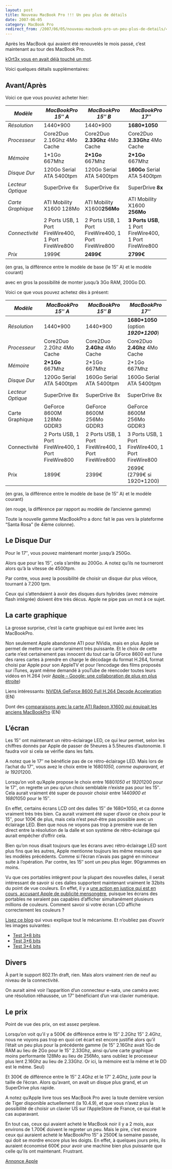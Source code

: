 ```yaml
---
layout: post
title: Nouveau MacBook Pro !!! Un peu plus de détails
date: 2007-06-05
category: MacBook Pro
redirect_from: /2007/06/05/nouveau-macbook-pro-un-peu-plus-de-details/445
---
```


[kOrt3x vous en avait déjà touché un mot]: https://web.archive.org/web/20210728073438/http://blog.developpez.com/index.php?blog=142&title=nouveau_macbook_pro&more=1&c=1&tb=1&pb=1
[la plateforme “Santa Rosa”]: https://web.archive.org/web/20210728073438/http://www.intel.com/cd/products/services/emea/fra/centrino/compare/345512.htm
[Apple – Google: une collaboration de plus en plus étroite]: https://web.archive.org/web/20210728073438/http://blog.developpez.com/index.php?blog=142&title=apple_google_une_collaboration_de_plus_e&more=1&c=1&tb=1&pb=1
[NVIDIA GeForce 8600 Full H.264 Decode Acceleration]: https://web.archive.org/web/20210728073438/http://www.anandtech.com/video/showdoc.aspx?i=2977
[comparaisons avec la carte ATI Radeon X1600 qui équipait les anciens MacBookPro]: https://web.archive.org/web/20210728073438/http://www.anandtech.com/video/showdoc.aspx?i=2977&p=4
[une action en justice qui est en cours, accusant Apple de publicité mensongère]: https://web.archive.org/web/20210728073438/http://stadium.weblogsinc.com/engadget/videos/PDF/apple_macbook_lawsuit.pdf
[Lisez ce blog]: https://web.archive.org/web/20210728073438/http://www.leppik.net/david/blog/?p=58
[Test 3\*8 bits]: https://web.archive.org/web/20210728073438/http://www.visi.com/~leppik/images/bit_test24.png
[Test 3\*6 bits]: https://web.archive.org/web/20210728073438/http://www.visi.com/~leppik/images/bit_test18.png
[Test 3\*4 bits]: https://web.archive.org/web/20210728073438/http://www.visi.com/~leppik/images/bit_test12.png
[Annonce Apple]: https://www.apple.com/fr/newsroom/2007/06/05Apple-Updates-MacBook-Pro/


Après les MacBook qui avaient été renouvelés le mois passé, c’est maintenant au tour des MacBook Pro.

[kOrt3x vous en avait déjà touché un mot].

Voici quelques détails supplémentaires:

## Avant/Après

Voici ce que vous pouviez acheter hier:

| *Modèle* | *MacBookPro 15″ A*	| *MacBookPro 15″ B*| *MacBookPro 17″*|
| --| -- | -- | -- |
|*Résolution*	|1440*900	|1440*900	|**1680*1050**|
| *Processeur*	| Core2Duo 2.16Ghz 4Mo Cache |	Core2Duo **2.33Ghz** 4Mo Cache	 | Core2Duo **2.33Ghz** 4Mo Cache |
| *Mémoire* |	1*1Go 667Mhz |**2*1Go** 667Mhz	|**2*1Go** 667Mhz |
| *Disque Dur* |	120Go Serial ATA 5400tpm	| 120Go Serial ATA 5400tpm|	**160Go** Serial ATA 5400tpm |
| *Lecteur Optique* | SuperDrive 6x |	SuperDrive 6x |	SuperDrive **8x** |
| *Carte Graphique*	| ATI Mobility X1600 128Mo	| ATI Mobility X1600**256Mo**|	ATI Mobility X1600 **256Mo** |
| *Connectivité*	| 2 Ports USB, 1 Port FireWire400, 1 Port FireWire800	| 2 Ports USB, 1 Port FireWire400, 1 Port FireWire800 |**3 Ports USB**, 1 Port FireWire400, 1 Port FireWire800 |
| *Prix* |	1999€ |	**2499€** |	**2799€** |

(en gras, la différence entre le modèle de base (le 15″ A) et le modèle courant)

avec en gros la possibilité de monter jusqu’à 3Go RAM, 200Go DD.

Voici ce que vous pouvez achetez dès à présent:

| *Modèle* | *MacBookPro 15″ A*	| *MacBookPro 15″ B*| *MacBookPro 17″*|
| --| -- | -- | -- |
|*Résolution*	|1440*900	|1440*900	|**1680*1050** (option **_1920*1200_**)|
|*Processeur* |	Core2Duo 2.2Ghz 4Mo Cache |	Core2Duo **2.4Ghz** 4Mo Cache |	Core2Duo **2.4Ghz** 4Mo Cache |
|*Mémoire* |	**2*1Go** 667Mhz	| 2*1Go 667Mhz	|2*1Go 667Mhz |
| *Disque Dur* | 120Go Serial ATA 5400tpm |	160Go Serial ATA 5400tpm	| 160Go Serial ATA 5400tpm |
| *Lecteur Optique* |	SuperDrive 8x	| SuperDrive 8x	| SuperDrive 8x |
| Carte Graphique	| GeForce 8600M 128Mo GDDR3	| GeForce 8600M 256Mo GDDR3	| GeForce 8600M 256Mo GDDR3 |
| Connectivité | 2 Ports USB, 1 Port FireWire400, 1 Port FireWire800	| 2 Ports USB, 1 Port FireWire400, 1 Port FireWire800	| 3 Ports USB, 1 Port FireWire400, 1 Port FireWire800 |
| Prix |	1899€ |	2399€	| 2699€ (2799€ si 1920*1200) |

(en gras, la différence entre le modèle de base (le 15″ A) et le modèle courant)

(en rouge, la différence par rapport au modèle de l’ancienne gamme)

Toute la nouvelle gamme MacBookPro a donc fait le pas vers la plateforme “Santa Rosa” (le 4ième colonne).

## Le Disque Dur

Pour le 17″, vous pouvez maintenant monter jusqu’à 250Go.

Alors que pour les 15″, cela s’arrête au 200Go. A notez qu’ils ne tourneront alors qu’à la vitesse de 4500tpm.

Par contre, vous avez la possibilité de choisir un disque dur plus véloce, tournant à 7.200 tpm.

Ceux qui s’attendaient à avoir des disques durs hybrides (avec mémoire flash intégrée) doivent être très décus. Apple ne pipe pas un mot à ce sujet.

## La carte graphique

La grosse surprise, c’est la carte graphique qui est livrée avec les MacBookPro.

Non seulement Apple abandonne ATI pour NVidia, mais en plus Apple se permet de mettre une carte vraiment très puissante. Et le choix de cette carte n’est certainement pas innocent du tout car la GForce 8600 est l’une des rares cartes à prendre en charge le décodage du format H.264, format choisi par Apple pour son AppleTV et pour l’encodage des films proposés sur iTunes, ayant même demandé à youTube de réencoder toutes leurs vidéos en H.264 (voir [Apple – Google: une collaboration de plus en plus étroite])

Liens intéressants: [NVIDIA GeForce 8600 Full H.264 Decode Acceleration] (EN)

Dont des [comparaisons avec la carte ATI Radeon X1600 qui équipait les anciens MacBookPro] (EN)

## L’écran
Les 15″ ont maintenant un rétro-éclairage LED, ce qui leur permet, selon les chiffres donnés par Apple de passer de 5heures à 5.5heures d’autonomie. Il faudra voir si cela se vérifie dans les faits.

A notez que le 17″ ne bénéficie pas de ce rétro-éclairage LED. Mais lors de l’achat du 17″, vous avez le choix entre le 1680*1050, comme auparavant, et le 1920*1200.

Lorsqu’on voit qu’Apple propose le choix entre 1680*1050 et 1920*1200 pour le 17″, on regrette un peu qu’un choix semblable n’existe pas pour les 15″. Cela aurait vraiment été super de pouvoir choisir entre 1440*900 et 1680*1050 pour le 15″.

En effet, certains écrans LCD ont des dalles 15″ de 1680*1050, et ca donne vraiment très très bien. Ca aurait vraiment été super d’avoir ce choix pour le 15″, pour 100€ de plus, mais cela n’est peut-être pas possible avec un éclairage LED. Bien que nous ne voyons pas trop à première vue de lien direct entre la résolution de la dalle et son système de rétro-éclairage qui aurait empêcher d’offrir cela.

Bien qu’on nous disait toujours que les écrans avec rétro-éclairage LED sont plus fins que les autres, Apple mentionne toujours les même mesures que les modèles précédents. Comme si l’écran n’avais pas gagné en minceur suite à l’opération. Par contre, les 15″ sont un peu plus léger. 90grammes en moins.

Vu que ces portables intègrent pour la plupart des nouvelles dalles, il serait intéressant de savoir si ces dalles supportent maintenant vraiment le 32bits du point de vue couleurs. En effet, il y a [une action en justice qui est en cours, accusant Apple de publicité mensongère], puisque les écrans des portables ne seraient pas capables d’afficher simultanément plusieurs millions de couleurs. Comment savoir si votre écran LCD affiche correctement les couleurs ?

[Lisez ce blog] qui vous explique tout le mécanisme. Et n’oubliez pas d’ouvrir les images suivantes:

- [Test 3\*8 bits] 
- [Test 3\*6 bits]
- [Test 3\*4 bits]

## Divers

À part le support 802.11n draft, rien. Mais alors vraiment rien de neuf au niveau de la connectivité.

On aurait aimé voir l’apparition d’un connecteur e-sata, une caméra avec une résolution réhaussée, un 17″ bénéficiant d’un vrai clavier numérique.

## Le prix
Point de vue des prix, on est assez perplexe.

Lorsqu’on voit qu’il y a 500€ de différence entre le 15″ 2.2Ghz 15″ 2.4Ghz, nous ne voyons pas trop en quoi cet écart est encore justifié alors qu’il l’était un peu plus pour la précédente gamme (le 15″ 2.16Ghz avait 1Go de RAM au lieu de 2Go pour le 15″ 2.33Ghz, ainsi qu’une carte graphique moins performante 128Mo au lieu de 256Mo, sans oubliez le processeur plus lent 2.16Ghz au lieu de 2.33Ghz. Or ici, la mémoire est la même et le DD est le même. Seul)

Et 300€ de différence entre le 15″ 2.4Ghz et le 17″ 2.4Ghz, juste pour la taille de l’écran. Alors qu’avant, on avait un disque plus grand, et un SuperDrive plus rapide.

A notez qu’Apple livre tous ses MacBook Pro avec la toute dernière version de Tiger disponible actuellement (la 10.4.9), et que vous n’avez plus la possibilité de choisir un clavier US sur l’AppleStore de France, ce qui était le cas auparavant.

En tout cas, ceux qui avaient acheté le MacBook noir il y a 2 mois, aux environs de 1.700€ doivent le regreter un peu. Mais le pire, c’est encore ceux qui auraient acheté le MacBookPro 15″ à 2500€ la semaine passée, qui doit se mordre encore plus les doigts. En effet, à quelques jours près, ils auraient économisé 600€ pour avoir une machine bien plus puissante que celle qu’ils ont maintenant. Frustrant.

[Annonce Apple] 
